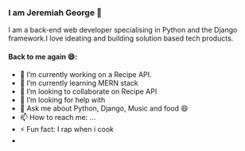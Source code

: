 ### I am Jeremiah George 👋
I am a back-end web developer specialising in Python and the Django framework.I love ideating and building solution based tech products.

#### Back to me again 😄: 

- 🔭 I’m currently working on a Recipe API. 
- 🌱 I’m currently learning MERN stack
- 👯 I’m looking to collaborate on Recipe API
- 🤔 I’m looking for help with 
- 💬 Ask me about Python, Django, Music and food 😄
- 📫 How to reach me: ...
-  ⚡ Fun fact: I rap when i cook
-

